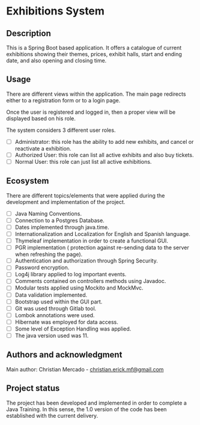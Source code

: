 # Exhibitions System

## Description
This is a Spring Boot based application. It offers a catalogue of current exhibitions showing their themes, prices, exhibit halls, start and ending date, and also opening and closing time.

## Usage
There are different views within the application. The main page redirects either to a registration form or to a login page.  

Once the user is registered and logged in, then a proper view will be displayed based on his role.  

The system considers 3 different user roles.
- [ ] Administrator: this role has the ability to add new exhibits, and cancel or reactivate a exhibition.
- [ ] Authorized User: this role can list all active exhibits and also buy tickets.
- [ ] Normal User: this role can just list all active exhibitions.

## Ecosystem
There are different topics/elements that were applied during the development and implementation of the project.
- [ ] Java Naming Conventions.
- [ ] Connection to a Postgres Database.
- [ ] Dates implemented through java.time.
- [ ] Internationalization and Localization for English and Spanish language. 
- [ ] Thymeleaf implementation in order to create a functional GUI.
- [ ] PGR implementation ( protection against re-sending data to the server when refreshing the page).
- [ ] Authentication and authorization through Spring Security.
- [ ] Password encryption.
- [ ] Log4j library applied to log important events.
- [ ] Comments contained on controllers methods using Javadoc.
- [ ] Modular tests applied using Mockito and MockMvc.
- [ ] Data validation implemented.
- [ ] Bootstrap used within the GUI part.
- [ ] Git was used through Gitlab tool.
- [ ] Lombok annotations were used.
- [ ] Hibernate was employed for data access.
- [ ] Some level of Exception Handling was applied.
- [ ] The java version used was 11.

## Authors and acknowledgment
Main author: Christian Mercado - christian.erick.mf@gmail.com

## Project status
The project has been developed and implemented in order to complete a Java Training. In this sense, the 1.0 version of the code has been established with the current delivery.